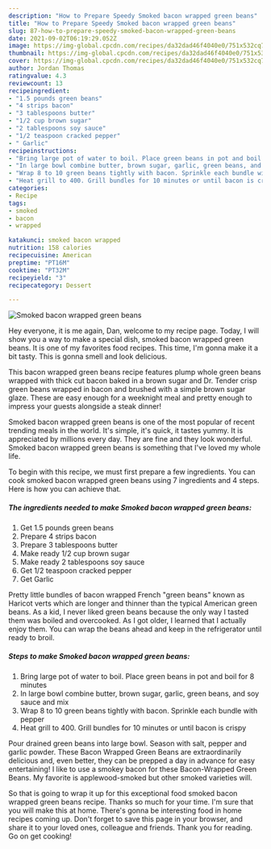 ```yaml
---
description: "How to Prepare Speedy Smoked bacon wrapped green beans"
title: "How to Prepare Speedy Smoked bacon wrapped green beans"
slug: 87-how-to-prepare-speedy-smoked-bacon-wrapped-green-beans
date: 2021-09-02T06:19:29.052Z
image: https://img-global.cpcdn.com/recipes/da32dad46f4040e0/751x532cq70/smoked-bacon-wrapped-green-beans-recipe-main-photo.jpg
thumbnail: https://img-global.cpcdn.com/recipes/da32dad46f4040e0/751x532cq70/smoked-bacon-wrapped-green-beans-recipe-main-photo.jpg
cover: https://img-global.cpcdn.com/recipes/da32dad46f4040e0/751x532cq70/smoked-bacon-wrapped-green-beans-recipe-main-photo.jpg
author: Jordan Thomas
ratingvalue: 4.3
reviewcount: 13
recipeingredient:
- "1.5 pounds green beans"
- "4 strips bacon"
- "3 tablespoons butter"
- "1/2 cup brown sugar"
- "2 tablespoons soy sauce"
- "1/2 teaspoon cracked pepper"
- " Garlic"
recipeinstructions:
- "Bring large pot of water to boil. Place green beans in pot and boil for 8 minutes"
- "In large bowl combine butter, brown sugar, garlic, green beans, and soy sauce and mix"
- "Wrap 8 to 10 green beans tightly with bacon. Sprinkle each bundle with pepper"
- "Heat grill to 400. Grill bundles for 10 minutes or until bacon is crispy"
categories:
- Recipe
tags:
- smoked
- bacon
- wrapped

katakunci: smoked bacon wrapped 
nutrition: 158 calories
recipecuisine: American
preptime: "PT16M"
cooktime: "PT32M"
recipeyield: "3"
recipecategory: Dessert

---
```



![Smoked bacon wrapped green beans](https://img-global.cpcdn.com/recipes/da32dad46f4040e0/751x532cq70/smoked-bacon-wrapped-green-beans-recipe-main-photo.jpg)

Hey everyone, it is me again, Dan, welcome to my recipe page. Today, I will show you a way to make a special dish, smoked bacon wrapped green beans. It is one of my favorites food recipes. This time, I'm gonna make it a bit tasty. This is gonna smell and look delicious.

This bacon wrapped green beans recipe features plump whole green beans wrapped with thick cut bacon baked in a brown sugar and Dr. Tender crisp green beans wrapped in bacon and brushed with a simple brown sugar glaze. These are easy enough for a weeknight meal and pretty enough to impress your guests alongside a steak dinner!

Smoked bacon wrapped green beans is one of the most popular of recent trending meals in the world. It's simple, it's quick, it tastes yummy. It is appreciated by millions every day. They are fine and they look wonderful. Smoked bacon wrapped green beans is something that I've loved my whole life.


To begin with this recipe, we must first prepare a few ingredients. You can cook smoked bacon wrapped green beans using 7 ingredients and 4 steps. Here is how you can achieve that.

<!--inarticleads1-->

##### The ingredients needed to make Smoked bacon wrapped green beans:

1. Get 1.5 pounds green beans
1. Prepare 4 strips bacon
1. Prepare 3 tablespoons butter
1. Make ready 1/2 cup brown sugar
1. Make ready 2 tablespoons soy sauce
1. Get 1/2 teaspoon cracked pepper
1. Get  Garlic


Pretty little bundles of bacon wrapped French &#34;green beans&#34; known as Haricot verts which are longer and thinner than the typical American green beans. As a kid, I never liked green beans because the only way I tasted them was boiled and overcooked. As I got older, I learned that I actually enjoy them. You can wrap the beans ahead and keep in the refrigerator until ready to broil. 

<!--inarticleads2-->

##### Steps to make Smoked bacon wrapped green beans:

1. Bring large pot of water to boil. Place green beans in pot and boil for 8 minutes
1. In large bowl combine butter, brown sugar, garlic, green beans, and soy sauce and mix
1. Wrap 8 to 10 green beans tightly with bacon. Sprinkle each bundle with pepper
1. Heat grill to 400. Grill bundles for 10 minutes or until bacon is crispy


Pour drained green beans into large bowl. Season with salt, pepper and garlic powder. These Bacon Wrapped Green Beans are extraordinarily delicious and, even better, they can be prepped a day in advance for easy entertaining! I like to use a smokey bacon for these Bacon-Wrapped Green Beans. My favorite is applewood-smoked but other smoked varieties will. 

So that is going to wrap it up for this exceptional food smoked bacon wrapped green beans recipe. Thanks so much for your time. I'm sure that you will make this at home. There's gonna be interesting food in home recipes coming up. Don't forget to save this page in your browser, and share it to your loved ones, colleague and friends. Thank you for reading. Go on get cooking!
